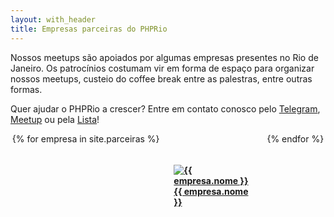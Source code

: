 ```yaml
---
layout: with_header
title: Empresas parceiras do PHPRio
---
```


<style>
#parceiros {
    display: flex;
    flex-wrap: wrap;
    justify-content: space-evenly;
}
a.parceira {
    display: flex;
    flex-basis: calc(33% - 40px);
    flex-direction: column;
    justify-content: space-between;
    align-items: center;
	margin: 50px 20px;
	border-bottom: 0;
	font-weight: bold;
}
</style>

Nossos meetups são apoiados por algumas empresas presentes no Rio de Janeiro.
Os patrocínios costumam vir em forma de espaço para organizar nossos meetups, custeio do coffee break entre as palestras, entre outras formas.

Quer ajudar o PHPRio a crescer? Entre em contato conosco pelo [Telegram]({{site.links.telegram}}), [Meetup]({{site.links.meetup}}) ou pela [Lista]({{site.links.groups}})!

<div id="parceiros">
    {% for empresa in site.parceiras %}
        <a href="{{ empresa.url }}" target="_blank" class="parceira">
            <img src="{{ empresa.logo }}" alt="{{ empresa.nome }}"/>
            <span>{{ empresa.nome }}</span>
        </a>
    {% endfor %}
</div>

